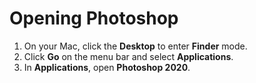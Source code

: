 # Opening Photoshop

1. On your Mac, click the **Desktop** to enter **Finder** mode.
2. Click **Go** on the menu bar and select **Applications**.
3. In **Applications**, open **Photoshop 2020**.

